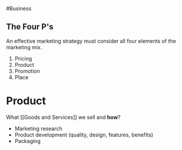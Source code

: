 #Business 

## The Four P's
An effective marketing strategy must consider all four elements of the marketing mix.

1. Pricing
2. Product
3. Promotion
4. Place


# Product
What [[Goods and Services]] we sell and **how**?
- Marketing research
- Product development (quality, design, features, benefits)
- Packaging